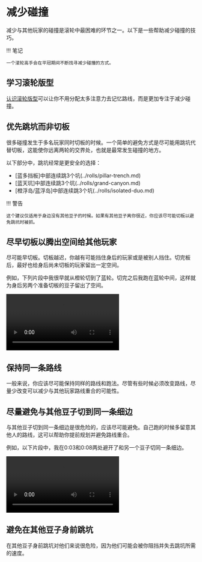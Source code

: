 # 减少碰撞

减少与其他玩家的碰撞是滚轮中最困难的环节之一。以下是一些帮助减少碰撞的技巧。

!!! 笔记

    一个滚轮高手会在平冠期间不断找寻减少碰撞的方式。

## 学习滚轮版型

[认识滚轮版型](./learning-the-rolls.zh.md)可以让你不用分配太多注意力去记忆路线，而是更加专注于减少碰撞。

## 优先跳坑而非切板

很多碰撞发生于多名玩家同时切板的时候。一个简单的避免方式是尽可能用跳坑代替切板，这能使你远离两轮的交界处，也就是最常发生碰撞的地方。

以下部分中，跳坑经常是更安全的选择：

* [蓝多挡板]中部连续跳3个坑(../rolls/pillar-trench.md)
* [蓝天坑]中部连续跳3个坑(../rolls/grand-canyon.md)
* [橙浮岛/蓝浮岛]中部连续跳3个坑(../rolls/isolated-duo.md)

!!! 警告

    这个建议仅适用于身边没有其他豆子的时候。如果有其他豆子离你很近，你应该尽可能切板以避免跳坑时被抓。

## 尽早切板以腾出空间给其他玩家

尽可能早切板。切板越迟，你越有可能挡住身后的玩家或是被别人挡住。切完板后，最好也给身后尚未切板的玩家留出一定空间。

例如，下列片段中我很早就从橙轮切到了蓝轮。切完之后我跑在蓝轮中间，这样就为身后另两个准备切板的豆子留出了空间。

<video controls>
  <source src="../../images/getting-started/reducing-desync/transfer-early.mp4" type="video/mp4">
</video>

## 保持同一条路线

一般来说，你应该尽可能保持同样的路线和跑法。尽管有些时候必须改变路线，尽量少改变可以减少与其他玩家路线重合的可能性。

## 尽量避免与其他豆子切到同一条细边

与其他豆子切到同一条细边是很危险的，应该尽可能避免。自己跑的时候多留意其他人的路线，这可以帮助你提前规划并避免路线重合。

例如，以下片段中，我在0:03和0:08两处避开了和另一个豆子切同一条细边。

<video controls>
  <source src="../../images/getting-started/reducing-desync/avoid-same-small-ledge.mp4" type="video/mp4">
</video>

## 避免在其他豆子身前跳坑

在其他豆子身前跳坑对他们来说很危险，因为他们可能会被你阻挡并失去跳坑所需的速度。
